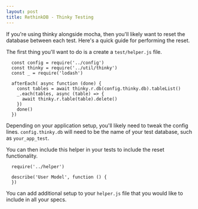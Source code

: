 ```yaml
---
layout: post
title: RethinkDB - Thinky Testing
---
```

If you're using thinky alongside mocha, then you'll likely want to reset the
database between each test. Here's a quick guide for performing the reset.

The first thing you'll want to do is a create a `test/helper.js` file.

```
  const config = require('../config')
  const thinky = require('../util/thinky')
  const _ = require('lodash')

  afterEach( async function (done) {
    const tables = await thinky.r.db(config.thinky.db).tableList()
    _.each(tables, async (table) => {
      await thinky.r.table(table).delete()
    })
    done()
  })
```

Depending on your application setup, you'll likely need to tweak the config
lines. `config.thinky.db` will need to be the name of your test database, such
as `your_app_test`.

You can then include this helper in your tests to include the reset
functionality.

```
  require('../helper')

  describe('User Model', function () {
  })
```

You can add additional setup to your `helper.js` file that you would like to
include in all your specs.
